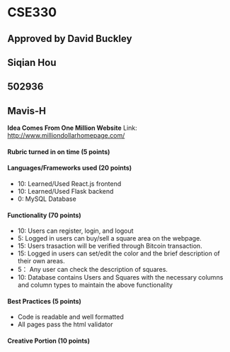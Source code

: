 # CSE330

## Approved by David Buckley
## Siqian Hou
## 502936
## Mavis-H

__Idea Comes From One Million Website__
Link: http://www.milliondollarhomepage.com/

#### Rubric turned in on time (5 points)

#### Languages/Frameworks used (20 points)
- 10: Learned/Used React.js frontend
- 10: Learned/Used Flask backend
- 0: MySQL Database

#### Functionality (70 points)
- 10: Users can register, login, and logout
- 5: Logged in users can buy/sell a square area on the webpage.
- 15: Users trasaction will be verified through Bitcoin transaction.
- 15: Logged in users can set/edit the color and the brief description of their own areas. 
- 5： Any user can check the description of squares. 
- 10: Database contains Users and Squares with the necessary columns and column types to maintain the above functionality

#### Best Practices (5 points)
- Code is readable and well formatted
- All pages pass the html validator

#### Creative Portion (10 points)